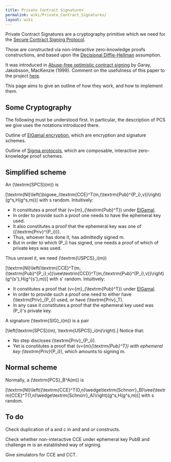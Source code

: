 ```yaml
---
title: Private Contract Signatures
permalink: wiki/Private_Contract_Signatures/
layout: wiki
---
```


Private Contract Signatures are a cryptography primitive which we need
for the [Secure Contract Signing
Protocol](/wiki/Secure_Contract_Signing_Protocol "wikilink").

Those are constructed via non-interactive zero-knowledge proofs
constructions, and based upon the [Decisional
Diffie-Hellman](http://en.wikipedia.org/wiki/Decisional_Diffie%E2%80%93Hellman_assumption)
assumption.

It was introduced in [Abuse-free optimistic contract
signing](http://citeseerx.ist.psu.edu/viewdoc/summary?doi=10.1.1.118.4142)
by Garay, Jakobsson, MacKenzie (1999). Comment on the usefulness of this
paper to the project [here](/wiki/GarayJakobssonMackenzie "wikilink").

This page aims to give an outline of how they work, and how to implement
them.

Some Cryptography
-----------------

The following must be understood first. In particular, the description
of PCS we give uses the notations introduced there.

Outline of [ElGamal encryption](/wiki/ElGamalSchnorr "wikilink"), which are
encryption and signature schemes.

Outline of [Sigma protocols](/wiki/Sigma_Protocols "wikilink"), which are
composable, interactive zero-knowledge proof schemes.

Simplified scheme
-----------------

An \(\textrm{SPCS}(m)\) is

\[\textrm{NI}\left(\bigvee_i\textrm{CCE}^T(m,(\textrm{Pub}^{P_i},v))\right)(g^s,H(g^s,m))\]
with s random. Intuitively:

-   It constitutes a proof that \(v=\{m\}_{\textrm{Pub}^T}\) under
    [ElGamal](/wiki/ElGamal "wikilink").
-   In order to provide such a proof one needs to have the ephemeral
    key used.
-   It also constitutes a proof that the ephemeral key was one of
    \(\{\textrm{Priv}^{P_i}\}\).
-   Thus, whoever has done it, has admittedly signed m.
-   But in order to which \(P_i\) has signed, one needs a proof of which
    of private keys was used.

Thus unravel it, we need \(\textrm{USPCS}_i(m)\)

\[\textrm{NI}\left(\textrm{CCE}^T(m,(\textrm{Pub}^{P_i},v))\vee\textrm{CCD}^T(m,(\textrm{Pub}^{P_i},v))\right)(g^{s'},H(g^{s'},m))\]
with s' random. Intuitively:

-   It constitutes a proof that \(v=\{m\}_{\textrm{Pub}^T}\) under
    [ElGamal](/wiki/ElGamal "wikilink").
-   In order to provide such a proof one need to either have
    \(\textrm{Priv}_{P_i}\) used, or have \(\textrm{Priv}_T\).
-   In any case it constitutes a proof that the ephemeral key used was
    \(P_i\)'s private key.

A signature \(\textrm{SIG}_i(m)\) is a pair

\[\left(\textrm{SPCS}(m), \textrm{USPCS}_i(m)\right).\] Notice that:

-   No step discloses \(\textrm{Priv}_{P_i}\).
-   Yet is constitutes a proof that \(v=\{m\}_{\textrm{Pub}^T}\) with
    ephemeral key \(\textrm{Priv}_{P_i}\), which amounts to signing m.

Normal scheme
-------------

Normally, a \(\textrm{PCS}_B^A(m)\) is

\[\textrm{NI}\left((\textrm{CCE}^T(0,n)\wedge\textrm{Schnorr}_B)\vee(\textrm{CCE}^T(1,n)\wedge\textrm{Schnorr}_A)\right)(g^s,H(g^s,m))\]
with s random.

To do
-----

Check duplication of a and c in and and or constructs.

Check whether non-interactive CCE under ephemeral key PubB and challenge
m is an established way of signing.

Give simulators for CCE and CCT.
